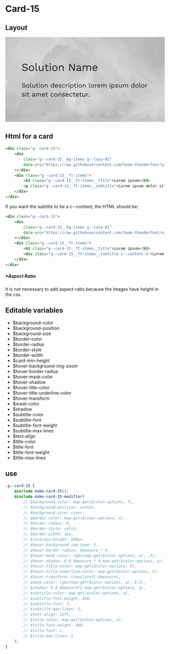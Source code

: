 # Card-15

## Layout

![alt text][card-15]

[card-15]: /src/img/global-components/card/card-15.jpg

## Html for a card

```html
<div class="g--card-15">
    <div
        class="g--card-15__bg-items g--lazy-01"
        data-src="https://raw.githubusercontent.com/team-thunderfoot/ui/main/src/img/global-components/bg-placeholder.jpg"
    ></div>
    <div class="g--card-15__ft-items">
        <h3 class="g--card-15__ft-items__title">Lorem ipsum</h3>
        <p class="g--card-15__ft-items__subtitle">Lorem ipsum dolor sit amet.</p>
    </div>
</div>
```

If you want the subtitle to be a c--content, the HTML should be:

```html
<div class="g--card-15">
    <div
        class="g--card-15__bg-items g--lazy-01"
        data-src="https://raw.githubusercontent.com/team-thunderfoot/ui/main/src/img/global-components/bg-placeholder.jpg"
    ></div>
    <div class="g--card-15__ft-items">
        <h3 class="g--card-15__ft-items__title">Lorem ipsum</h3>
        <div class="g--card-15__ft-items__subtitle c--content-a">Lorem ipsum dolor sit amet.</div>
    </div>
</div>
```

##### \*Aspect Ratio

It is not necessary to add aspect-ratio because the images have height in the css.

## Editable variables

-   $background-color
-   $background-position
-   $background-size
-   $border-color
-   $border-radius
-   $border-style
-   $border-width
-   $card-min-height
-   $hover-background-img-zoom
-   $hover-border-radius
-   $hover-mask-color
-   $hover-shadow
-   $hover-title-color
-   $hover-title-underline-color
-   $hover-transform
-   $mask-color
-   $shadow
-   $subtitle-color
-   $subtitle-font
-   $subtitle-font-weight
-   $subtitle-max-lines
-   $text-align
-   $title-color
-   $title-font
-   $title-font-weight
-   $title-max-lines

## use

```scss
.g--card-15 {
    @include make-card-15();
    @include make-card-15-modifier(
        // $background-color: map-get($color-options, f),
        // $background-position: center,
        // $background-size: cover,
        // $border-color: map-get($color-options, a),
        // $border-radius: 0,
        // $border-style: solid,
        // $border-width: 1px,
        // $card-min-height: 500px,
        // $hover-background-img-zoom: 2,
        // $hover-border-radius: $measure * 4,
        // $hover-mask-color: rgba(map-get($color-options, a), .5),
        // $hover-shadow: 0 0 $measure * 4 map-get($color-options, a),
        // $hover-title-color: map-get($color-options, h),
        // $hover-title-underline-color: map-get($color-options, h),
        // $hover-transform: translateY(-$measure),
        // $mask-color: rgba(map-get($color-options, a), 0.2),
        // $shadow: 0 0 $measure*2 map-get($color-options, g),
        // $subtitle-color: map-get($color-options, a),
        // $subtitle-font-weight: 400,
        // $subtitle-font: f,
        // $subtitle-max-lines: 3,
        // $text-align: left,
        // $title-color: map-get($color-options, a),
        // $title-font-weight: 400,
        // $title-font: c,
        // $title-max-lines: 3
    );
}
```
